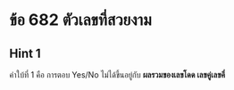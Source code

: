 # ข้อ 682 ตัวเลขที่สวยงาม
## Hint 1
คำใบ้ที่ 1 คือ การตอบ Yes/No ไม่ได้ขึ้นอยู่กับ **ผลรวมของเลขโดด เลขคู่เลขคี่**

